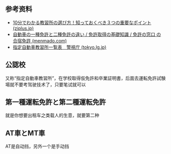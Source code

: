 ## 参考资料

- [10分でわかる教習所の選び方！知っておくべき３つの重要なポイント (ziplus.jp)](https://ziplus.jp/choice)
- [自動車の一種免許と二種免許の違い / 免許取得の基礎知識 / 免許の窓口 の 合宿免許 (menmado.com)](https://www.menmado.com/kiso/kiso28.html)
- [指定自動車教習所一覧表　警視庁 (tokyo.lg.jp)](https://www.keishicho.metro.tokyo.lg.jp/menkyo/koshu/kyoshujo/kyoshu_ichiran.html)

## 公認校

又称“指定自動車教習所”，在学校取得仮免許和卒業証明書，后面去運転免許試験場就不要考驾驶技术了，只要笔试就可以

## 第一種運転免許と第二種運転免許

就是你想要出租车之类载人的生意，就要第二种

## AT車とMT車

AT是自动挡，另外一个是手动挡